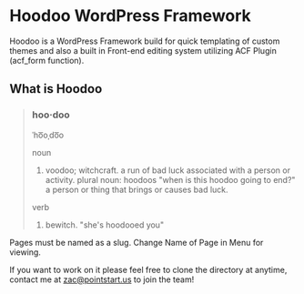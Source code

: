 # Hoodoo WordPress Framework
Hoodoo is a WordPress Framework build for quick templating of custom themes and also a built in Front-end editing system utilizing ACF Plugin (acf_form function).

## What is Hoodoo

>### hoo·doo
> ˈho͞oˌdo͞o
> 
> noun
>  1. voodoo; witchcraft.
>  a run of bad luck associated with a person or activity.
>  plural noun: hoodoos
>  "when is this hoodoo going to end?"
>  a person or thing that brings or causes bad luck.
>
> verb
> 
>  1. bewitch.
>  "she's hoodooed you"


Pages must be named as a slug. Change Name of Page in Menu for viewing.

If you want to work on it please feel free to clone the directory at anytime, contact me at [zac@pointstart.us](mailto:zac@pointstart.us) to join the team!


